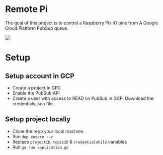 Remote Pi
===========

The goal of this project is to control a Raspberry Pis IO pins from A Google Cloud Platform PubSub queue.

<img src="https://www.raspberrypi.org/app/uploads/2018/03/RPi-Logo-Reg-SCREEN.png" />

# Setup

## Setup account in GCP
- Create a project in GPC
- Enable the PubSub API
- Create a user with access to READ on PubSub in GCP. Download the credentials.json file.

## Setup project locally

- Clone the repo your local machine.
- Run `dep ensure --v`
- Replace `projectID`, `topicID` & `credentialsFile` variables
- Run `go run application.go`